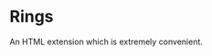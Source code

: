 # Rings
 An HTML extension which is extremely convenient.

[Document]: https://rice0208.github.io/Rings



